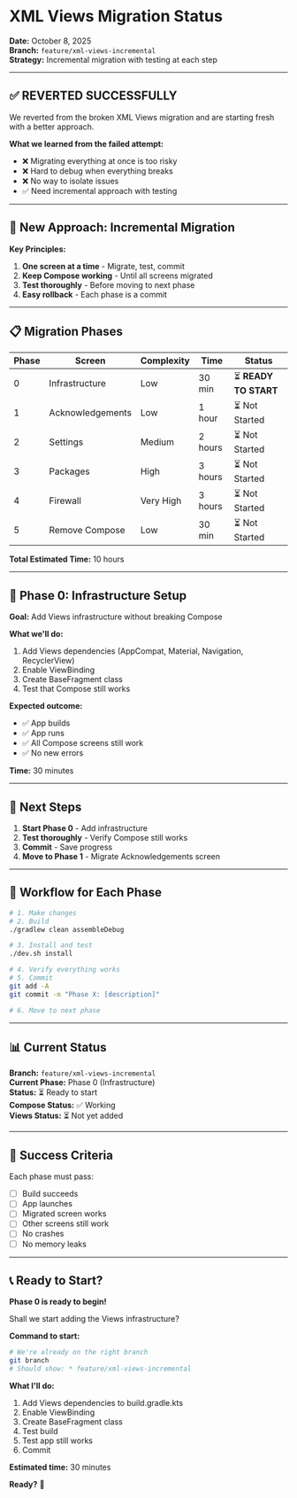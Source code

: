 # XML Views Migration Status

**Date:** October 8, 2025  
**Branch:** `feature/xml-views-incremental`  
**Strategy:** Incremental migration with testing at each step

---

## ✅ **REVERTED SUCCESSFULLY**

We reverted from the broken XML Views migration and are starting fresh with a better approach.

**What we learned from the failed attempt:**
- ❌ Migrating everything at once is too risky
- ❌ Hard to debug when everything breaks
- ❌ No way to isolate issues
- ✅ Need incremental approach with testing

---

## 🎯 **New Approach: Incremental Migration**

**Key Principles:**
1. **One screen at a time** - Migrate, test, commit
2. **Keep Compose working** - Until all screens migrated
3. **Test thoroughly** - Before moving to next phase
4. **Easy rollback** - Each phase is a commit

---

## 📋 **Migration Phases**

| Phase | Screen | Complexity | Time | Status |
|-------|--------|------------|------|--------|
| 0 | Infrastructure | Low | 30 min | ⏳ **READY TO START** |
| 1 | Acknowledgements | Low | 1 hour | ⏳ Not Started |
| 2 | Settings | Medium | 2 hours | ⏳ Not Started |
| 3 | Packages | High | 3 hours | ⏳ Not Started |
| 4 | Firewall | Very High | 3 hours | ⏳ Not Started |
| 5 | Remove Compose | Low | 30 min | ⏳ Not Started |

**Total Estimated Time:** 10 hours

---

## 🚀 **Phase 0: Infrastructure Setup**

**Goal:** Add Views infrastructure without breaking Compose

**What we'll do:**
1. Add Views dependencies (AppCompat, Material, Navigation, RecyclerView)
2. Enable ViewBinding
3. Create BaseFragment class
4. Test that Compose still works

**Expected outcome:**
- ✅ App builds
- ✅ App runs
- ✅ All Compose screens still work
- ✅ No new errors

**Time:** 30 minutes

---

## 📝 **Next Steps**

1. **Start Phase 0** - Add infrastructure
2. **Test thoroughly** - Verify Compose still works
3. **Commit** - Save progress
4. **Move to Phase 1** - Migrate Acknowledgements screen

---

## 🔄 **Workflow for Each Phase**

```bash
# 1. Make changes
# 2. Build
./gradlew clean assembleDebug

# 3. Install and test
./dev.sh install

# 4. Verify everything works
# 5. Commit
git add -A
git commit -m "Phase X: [description]"

# 6. Move to next phase
```

---

## 📊 **Current Status**

**Branch:** `feature/xml-views-incremental`  
**Current Phase:** Phase 0 (Infrastructure)  
**Status:** ⏳ Ready to start  
**Compose Status:** ✅ Working  
**Views Status:** ⏳ Not yet added

---

## 🎯 **Success Criteria**

Each phase must pass:
- [ ] Build succeeds
- [ ] App launches
- [ ] Migrated screen works
- [ ] Other screens still work
- [ ] No crashes
- [ ] No memory leaks

---

## 📞 **Ready to Start?**

**Phase 0 is ready to begin!**

Shall we start adding the Views infrastructure?

**Command to start:**
```bash
# We're already on the right branch
git branch
# Should show: * feature/xml-views-incremental
```

**What I'll do:**
1. Add Views dependencies to build.gradle.kts
2. Enable ViewBinding
3. Create BaseFragment class
4. Test build
5. Test app still works
6. Commit

**Estimated time:** 30 minutes

**Ready?** 🚀

